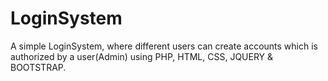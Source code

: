 # LoginSystem
A simple LoginSystem, where different users can create accounts which is authorized by a user(Admin) using PHP, HTML, CSS, JQUERY &amp; BOOTSTRAP.
